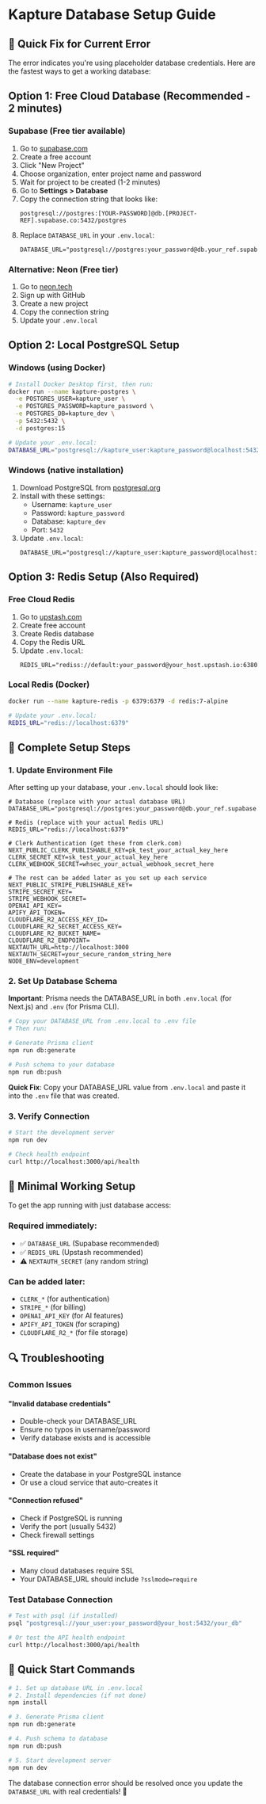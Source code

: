 # Kapture Database Setup Guide

## 🚨 Quick Fix for Current Error

The error indicates you're using placeholder database credentials. Here are the fastest ways to get a working database:

## Option 1: Free Cloud Database (Recommended - 2 minutes)

### Supabase (Free tier available)
1. Go to [supabase.com](https://supabase.com)
2. Create a free account
3. Click "New Project"
4. Choose organization, enter project name and password
5. Wait for project to be created (1-2 minutes)
6. Go to **Settings > Database**
7. Copy the connection string that looks like:
   ```
   postgresql://postgres:[YOUR-PASSWORD]@db.[PROJECT-REF].supabase.co:5432/postgres
   ```
8. Replace `DATABASE_URL` in your `.env.local`:
   ```env
   DATABASE_URL="postgresql://postgres:your_password@db.your_ref.supabase.co:5432/postgres"
   ```

### Alternative: Neon (Free tier)
1. Go to [neon.tech](https://neon.tech)
2. Sign up with GitHub
3. Create a new project
4. Copy the connection string
5. Update your `.env.local`

## Option 2: Local PostgreSQL Setup

### Windows (using Docker)
```bash
# Install Docker Desktop first, then run:
docker run --name kapture-postgres \
  -e POSTGRES_USER=kapture_user \
  -e POSTGRES_PASSWORD=kapture_password \
  -e POSTGRES_DB=kapture_dev \
  -p 5432:5432 \
  -d postgres:15

# Update your .env.local:
DATABASE_URL="postgresql://kapture_user:kapture_password@localhost:5432/kapture_dev"
```

### Windows (native installation)
1. Download PostgreSQL from [postgresql.org](https://www.postgresql.org/download/windows/)
2. Install with these settings:
   - Username: `kapture_user`
   - Password: `kapture_password`
   - Database: `kapture_dev`
   - Port: `5432`
3. Update `.env.local`:
   ```env
   DATABASE_URL="postgresql://kapture_user:kapture_password@localhost:5432/kapture_dev"
   ```

## Option 3: Redis Setup (Also Required)

### Free Cloud Redis
1. Go to [upstash.com](https://upstash.com)
2. Create free account
3. Create Redis database
4. Copy the Redis URL
5. Update `.env.local`:
   ```env
   REDIS_URL="rediss://default:your_password@your_host.upstash.io:6380"
   ```

### Local Redis (Docker)
```bash
docker run --name kapture-redis -p 6379:6379 -d redis:7-alpine

# Update your .env.local:
REDIS_URL="redis://localhost:6379"
```

## 🔧 Complete Setup Steps

### 1. Update Environment File
After setting up your database, your `.env.local` should look like:

```env
# Database (replace with your actual database URL)
DATABASE_URL="postgresql://postgres:your_password@db.your_ref.supabase.co:5432/postgres"

# Redis (replace with your actual Redis URL)  
REDIS_URL="redis://localhost:6379"

# Clerk Authentication (get these from clerk.com)
NEXT_PUBLIC_CLERK_PUBLISHABLE_KEY=pk_test_your_actual_key_here
CLERK_SECRET_KEY=sk_test_your_actual_key_here
CLERK_WEBHOOK_SECRET=whsec_your_actual_webhook_secret_here

# The rest can be added later as you set up each service
NEXT_PUBLIC_STRIPE_PUBLISHABLE_KEY=
STRIPE_SECRET_KEY=
STRIPE_WEBHOOK_SECRET=
OPENAI_API_KEY=
APIFY_API_TOKEN=
CLOUDFLARE_R2_ACCESS_KEY_ID=
CLOUDFLARE_R2_SECRET_ACCESS_KEY=
CLOUDFLARE_R2_BUCKET_NAME=
CLOUDFLARE_R2_ENDPOINT=
NEXTAUTH_URL=http://localhost:3000
NEXTAUTH_SECRET=your_secure_random_string_here
NODE_ENV=development
```

### 2. Set Up Database Schema

**Important**: Prisma needs the DATABASE_URL in both `.env.local` (for Next.js) and `.env` (for Prisma CLI).

```bash
# Copy your DATABASE_URL from .env.local to .env file
# Then run:

# Generate Prisma client
npm run db:generate

# Push schema to your database
npm run db:push
```

**Quick Fix**: Copy your DATABASE_URL value from `.env.local` and paste it into the `.env` file that was created.

### 3. Verify Connection
```bash
# Start the development server
npm run dev

# Check health endpoint
curl http://localhost:3000/api/health
```

## 🚀 Minimal Working Setup

To get the app running with just database access:

### Required immediately:
- ✅ `DATABASE_URL` (Supabase recommended)
- ✅ `REDIS_URL` (Upstash recommended)
- ⚠️ `NEXTAUTH_SECRET` (any random string)

### Can be added later:
- `CLERK_*` (for authentication)
- `STRIPE_*` (for billing)
- `OPENAI_API_KEY` (for AI features)
- `APIFY_API_TOKEN` (for scraping)
- `CLOUDFLARE_R2_*` (for file storage)

## 🔍 Troubleshooting

### Common Issues

#### "Invalid database credentials"
- Double-check your DATABASE_URL
- Ensure no typos in username/password
- Verify database exists and is accessible

#### "Database does not exist"
- Create the database in your PostgreSQL instance
- Or use a cloud service that auto-creates it

#### "Connection refused"
- Check if PostgreSQL is running
- Verify the port (usually 5432)
- Check firewall settings

#### "SSL required"
- Many cloud databases require SSL
- Your DATABASE_URL should include `?sslmode=require`

### Test Database Connection
```bash
# Test with psql (if installed)
psql "postgresql://your_user:your_password@your_host:5432/your_db"

# Or test the API health endpoint
curl http://localhost:3000/api/health
```

## 📱 Quick Start Commands

```bash
# 1. Set up database URL in .env.local
# 2. Install dependencies (if not done)
npm install

# 3. Generate Prisma client
npm run db:generate

# 4. Push schema to database
npm run db:push

# 5. Start development server
npm run dev
```

The database connection error should be resolved once you update the `DATABASE_URL` with real credentials! 🎉